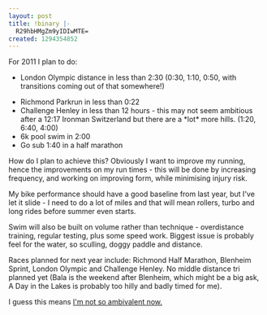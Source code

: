 ```yaml
---
layout: post
title: !binary |-
  R29hbHMgZm9yIDIwMTE=
created: 1294354852
---
```

For 2011 I plan to do:<ul><li>London Olympic distance in less than 2:30 (0:30, 1:10, 0:50, with transitions coming out of that somewhere!)</li>
<li>Richmond Parkrun in less than 0:22</li>
<li>Challenge Henley in less than 12 hours - this may not seem ambitious after a 12:17 Ironman Switzerland but there are a *lot* more hills. (1:20, 6:40, 4:00)</li>
<li>6k pool swim in 2:00</li>
<li>Go sub 1:40 in a half marathon</li></ul> How do I plan to achieve this? Obviously I want to improve my running, hence the improvements on my run times - this will be done by increasing frequency, and working on improving form, while minimising injury risk.

My bike performance should have a good baseline from last year, but I've let it slide - I need to do a lot of miles and that will mean rollers, turbo and long rides before summer even starts. 

Swim will also be built on volume rather than technique - overdistance training, regular testing, plus some speed work. Biggest issue is probably feel for the water, so sculling, doggy paddle and distance.


Races planned for next year include: Richmond Half Marathon, Blenheim Sprint, London Olympic and Challenge Henley. No middle distance tri planned yet (Bala is the weekend after Blenheim, which might be a big ask, A Day in the Lakes is probably too hilly and badly timed for me). 

I guess this means <a href="http://willthames.org.uk/2010/12/03/ambivalent-about-iron-distance">I'm not so ambivalent now.</a>
